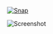 [![Snap](https://bit.ly/2ZWfetD)](https://snapcraft.io/apple-music-for-linux)

![Screenshot](https://bit.ly/3cJIU39)
